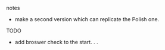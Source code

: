 notes


- make a second version which can replicate the Polish one. 


TODO

- add broswer check to the start. . . 